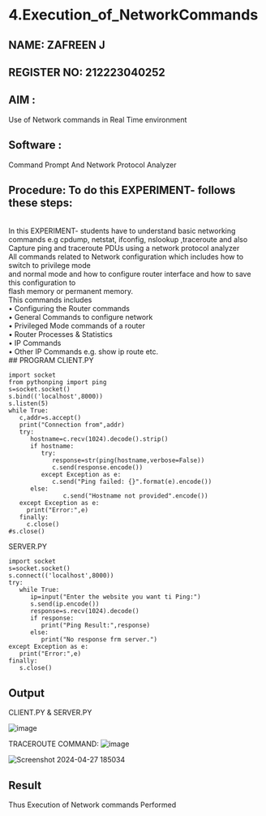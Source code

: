 # 4.Execution_of_NetworkCommands
## NAME: ZAFREEN J
## REGISTER NO: 212223040252
## AIM :
Use of Network commands in Real Time environment
## Software :
Command Prompt And Network Protocol Analyzer
## Procedure: To do this EXPERIMENT- follows these steps:
<BR>
In this EXPERIMENT- students have to understand basic networking commands e.g cpdump, netstat, ifconfig, nslookup ,traceroute and also Capture ping and traceroute PDUs using a network protocol analyzer 
<BR>
All commands related to Network configuration which includes how to switch to privilege mode
<BR>
and normal mode and how to configure router interface and how to save this configuration to
<BR>
flash memory or permanent memory.
<BR>
This commands includes
<BR>
• Configuring the Router commands
<BR>
• General Commands to configure network
<BR>
• Privileged Mode commands of a router 
<BR>
• Router Processes & Statistics
<BR>
• IP Commands
<BR>
• Other IP Commands e.g. show ip route etc.
<BR>
## PROGRAM
CLIENT.PY

```
import socket
from pythonping import ping
s=socket.socket()
s.bind(('localhost',8000))
s.listen(5)
while True:
   c,addr=s.accept()
   print("Connection from",addr)
   try:
      hostname=c.recv(1024).decode().strip()
      if hostname:
         try:
            response=str(ping(hostname,verbose=False))
            c.send(response.encode())
         except Exception as e:
            c.send("Ping failed: {}".format(e).encode())
      else:
               c.send("Hostname not provided".encode())
   except Exception as e:
     print("Error:",e)
   finally:
     c.close() 
#s.close()            
```



SERVER.PY


```
import socket
s=socket.socket()
s.connect(('localhost',8000))
try:
   while True:
      ip=input("Enter the website you want ti Ping:")
      s.send(ip.encode())
      response=s.recv(1024).decode()
      if response:
         print("Ping Result:",response)
      else:
         print("No response frm server.")
except Exception as e:
   print("Error:",e)
finally:
   s.close()

```



## Output
CLIENT.PY & SERVER.PY

![image](https://github.com/ZafreenJagir/4.Execution_of_NetworkCommends/assets/144870573/202224c3-92be-486b-b371-0a7998767819)

TRACEROUTE COMMAND:
![image](https://github.com/ZafreenJagir/4.Execution_of_NetworkCommends/assets/144870573/fa858156-50c9-488a-82e7-2ad9ec045fb5)


![Screenshot 2024-04-27 185034](https://github.com/ZafreenJagir/4.Execution_of_NetworkCommends/assets/144870573/be41d11c-7177-4c5b-a696-d1175c987555)

## Result
Thus Execution of Network commands Performed 

